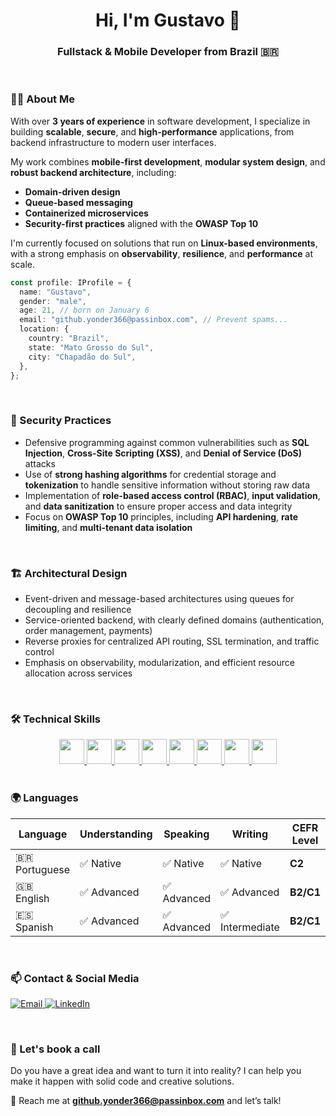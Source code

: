 <h1 align="center">Hi, I'm Gustavo 👋</h1>
<h3 align="center">Fullstack & Mobile Developer from Brazil 🇧🇷</h3>

<br/>

### 👨‍💻 About Me

With over **3 years of experience** in software development, I specialize in building **scalable**, **secure**, and **high-performance** applications, from backend infrastructure to modern user interfaces.

My work combines **mobile-first development**, **modular system design**, and **robust backend architecture**, including:
- **Domain-driven design**
- **Queue-based messaging**
- **Containerized microservices**
- **Security-first practices** aligned with the **OWASP Top 10**

I'm currently focused on solutions that run on **Linux-based environments**, with a strong emphasis on **observability**, **resilience**, and **performance** at scale.

```ts
const profile: IProfile = {
  name: "Gustavo",
  gender: "male",
  age: 21, // born on January 6
  email: "github.yonder366@passinbox.com", // Prevent spams...
  location: {
    country: "Brazil",
    state: "Mato Grosso do Sul",
    city: "Chapadão do Sul",
  },
};
```

<br/>

### 🔐 Security Practices

- Defensive programming against common vulnerabilities such as **SQL Injection**, **Cross-Site Scripting (XSS)**, and **Denial of Service (DoS)** attacks
- Use of **strong hashing algorithms** for credential storage and **tokenization** to handle sensitive information without storing raw data
- Implementation of **role-based access control (RBAC)**, **input validation**, and **data sanitization** to ensure proper access and data integrity
- Focus on **OWASP Top 10** principles, including **API hardening**, **rate limiting**, and **multi-tenant data isolation**

<br/>

### 🏗️ Architectural Design

- Event-driven and message-based architectures using queues for decoupling and resilience  
- Service-oriented backend, with clearly defined domains (authentication, order management, payments)  
- Reverse proxies for centralized API routing, SSL termination, and traffic control  
- Emphasis on observability, modularization, and efficient resource allocation across services

<br/>

### 🛠️ Technical Skills

<div align="center">
  <a href="https://www.typescriptlang.org" target="_blank">
    <img height="40" src="https://cdn.jsdelivr.net/gh/devicons/devicon/icons/typescript/typescript-original.svg"/>
  </a>
  <a href="https://react.dev" target="_blank">
    <img height="40" src="https://cdn.jsdelivr.net/gh/devicons/devicon/icons/react/react-original.svg"/>
  </a>
  <a href="https://nodejs.org" target="_blank">
    <img height="40" src="https://cdn.jsdelivr.net/gh/devicons/devicon/icons/nodejs/nodejs-original.svg"/>
  </a>
  <a href="https://nestjs.com" target="_blank">
    <img height="40" src="https://cdn.jsdelivr.net/gh/devicons/devicon@latest/icons/nestjs/nestjs-original.svg" />
  </a>
  <a href="https://nextjs.org/" target="_blank">
    <img height="40" src="https://cdn.jsdelivr.net/gh/devicons/devicon@latest/icons/nextjs/nextjs-original.svg" />
  </a>
  <a href="https://www.postgresql.org" target="_blank">
    <img height="40" src="https://cdn.jsdelivr.net/gh/devicons/devicon/icons/postgresql/postgresql-original.svg"/>
  </a>
  <a href="https://www.docker.com" target="_blank">
    <img height="40" src="https://cdn.jsdelivr.net/gh/devicons/devicon/icons/docker/docker-original.svg"/>
  </a>
  <a href="https://www.linux.org" target="_blank">
    <img height="40" src="https://cdn.jsdelivr.net/gh/devicons/devicon/icons/linux/linux-original.svg"/>
  </a>
</div>

<br/>

### 🌍 Languages

| Language    | Understanding | Speaking | Writing  | CEFR Level |
|-------------|---------------|----------|----------|------------|
| 🇧🇷 Portuguese | ✅ Native      | ✅ Native | ✅ Native | **C2**|
| 🇬🇧 English    | ✅ Advanced    | ✅ Advanced | ✅ Advanced | **B2/C1** |
| 🇪🇸 Spanish    | ✅ Advanced    | ✅ Advanced | ✅ Intermediate | **B2/C1**|


<br/>

### 📫 Contact & Social Media

<p>
  <a href="mailto:github.yonder366@passinbox.com">
    <img src="https://img.shields.io/badge/email-EA4335?style=for-the-badge&logo=gmail&logoColor=white" alt="Email">
  </a>
  <a href="https://www.linkedin.com/in/gustavo-dos-santos-9a285957/" target="_blank">
    <img src="https://img.shields.io/badge/LinkedIn-0077B5?style=for-the-badge&logo=linkedin&logoColor=white" alt="LinkedIn">
  </a>
</p>

<br/>

### 💼 Let's book a call

Do you have a great idea and want to turn it into reality? I can help you make it happen with solid code and creative solutions.

📧 Reach me at **github.yonder366@passinbox.com** and let’s talk!
